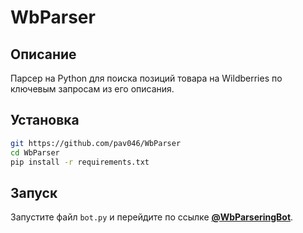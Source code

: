 # WbParser

## Описание
Парсер на Python для поиска позиций товара на Wildberries по ключевым запросам из его описания.

## Установка
```sh
git https://github.com/pav046/WbParser
cd WbParser
pip install -r requirements.txt
```
## Запуск
Запустите файл `bot.py` и перейдите по ссылке **[@WbParseringBot](https://t.me/WbParseringBot)**.


